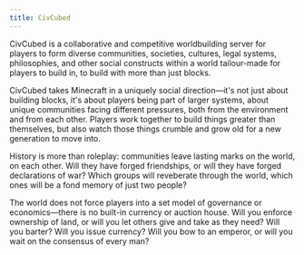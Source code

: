 ```yaml
---
title: CivCubed
---
```

CivCubed is a collaborative and competitive worldbuilding server for players to form diverse communities, societies, cultures, legal systems, philosophies, and other social constructs within a world tailour-made for players to build in, to build with more than just blocks.

CivCubed takes Minecraft in a uniquely social direction—it's not just about building blocks, it's about players being part of larger systems, about unique communities facing different pressures, both from the environment and from each other. Players work together to build things greater than themselves, but also watch those things crumble and grow old for a new generation to move into.

History is more than roleplay: communities leave lasting marks on the world, on each other. Will they have forged friendships, or will they have forged declarations of war? Which groups will reveberate through the world, which ones will be a fond memory of just two people?

The world does not force players into a set model of governance or economics—there is no built-in currency or auction house. Will you enforce ownership of land, or will you let others give and take as they need? Will you barter? Will you issue currency? Will you bow to an emperor, or will you wait on the consensus of every man?
